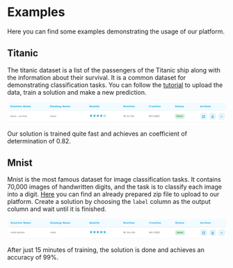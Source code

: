 # Examples
Here you can find some examples demonstrating the usage of our platform.

## Titanic
The titanic dataset is a list of the passengers of the Titanic ship along with the information about their survival.
It is a common dataset for demonstrating classification tasks.
You can follow the [tutorial] to upload the data, train a solution and make a new prediction.

![titanic done]

Our solution is trained quite fast and achieves an coefficient of determination of 0.82.

## Mnist
Mnist is the most famous dataset for image classification tasks.
It contains 70,000 images of handwritten digits, and the task is to classify each image into a digit.
[Here][mnist data] you can find an already prepared zip file to upload to our platform.
Create a solution by choosing the `label` column as the output column and wait until it is finished.

![mnist done]

After just 15 minutes of training, the solution is done and achieves an accuracy of 99%.



[tutorial]: tutorial.md

[mnist data]: assets/datasets/mnist.zip

[titanic done]: assets/images/screenshots/titanic_done.png
[mnist done]: assets/images/screenshots/mnist_done.png

